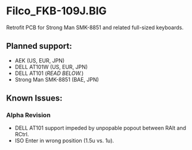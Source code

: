 # Filco_FKB-109J.BIG
Retrofit PCB for Strong Man SMK-8851 and related full-sized keyboards.

## Planned support:
- AEK (US, EUR, JPN)
- DELL AT101W (US, EUR, JPN)
- DELL AT101 (_READ BELOW._)
- Strong Man SMK-8851 (BAE, JPN)

## Known Issues:

### Alpha Revision
- DELL AT101 support impeded by unpopable popout between RAlt and RCtrl.
- ISO Enter in wrong position (1.5u vs. 1u).
